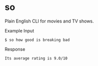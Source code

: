 so
==

Plain English CLI for movies and TV shows.

Example Input
```
$ so how good is breaking bad
```

Response
```
Its average rating is 9.0/10
```

